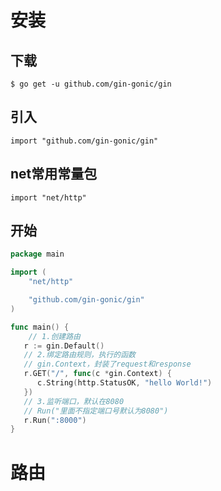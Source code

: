 # 安装

## 下载

~~~ 
$ go get -u github.com/gin-gonic/gin
~~~

## 引入

~~~ 
import "github.com/gin-gonic/gin"
~~~

## net常用常量包

~~~ 
import "net/http"
~~~

## 开始

~~~go
package main

import (
    "net/http"

    "github.com/gin-gonic/gin"
)

func main() {
    // 1.创建路由
   r := gin.Default()
   // 2.绑定路由规则，执行的函数
   // gin.Context，封装了request和response
   r.GET("/", func(c *gin.Context) {
      c.String(http.StatusOK, "hello World!")
   })
   // 3.监听端口，默认在8080
   // Run("里面不指定端口号默认为8080") 
   r.Run(":8000")
}
~~~

# 路由

